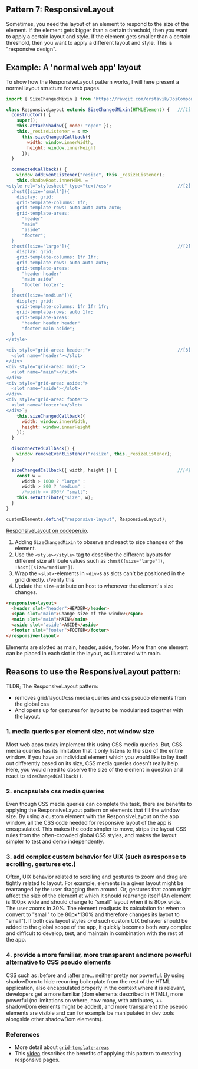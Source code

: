 ## Pattern 7: ResponsiveLayout

Sometimes, you need the layout of an element to respond to the size of the element. 
If the element gets bigger than a certain threshold, then you want to apply a certain layout and style.
If the element gets smaller than a certain threshold, then you want to apply a different layout and style.
This is "responsive design". 

## Example: A 'normal web app' layout
To show how the ResponsiveLayout pattern works, 
I will here present a normal layout structure for web pages.

```javascript
import { SizeChangedMixin } from "https://rawgit.com/orstavik/JoiComponents/master/src/SizeChangedMixin.js";

class ResponsiveLayout extends SizeChangedMixin(HTMLElement) {   //[1]
  constructor() {
    super();
    this.attachShadow({ mode: "open" });
    this._resizeListener = s =>
      this.sizeChangedCallback({
        width: window.innerWidth,
        height: window.innerHeight
      });
  }

  connectedCallback() {
    window.addEventListener("resize", this._resizeListener);
    this.shadowRoot.innerHTML = `                                
<style rel="stylesheet" type="text/css">                         //[2]
  :host([size="small"]){
    display: grid;
    grid-template-columns: 1fr;
    grid-template-rows: auto auto auto auto;
    grid-template-areas: 
      "header" 
      "main"
      "aside"
      "footer";
  }
  :host([size="large"]){                                         //[2]
    display: grid;
    grid-template-columns: 1fr 1fr;
    grid-template-rows: auto auto auto;
    grid-template-areas: 
      "header header" 
      "main aside" 
      "footer footer";
  }
  :host([size="medium"]){
    display: grid;
    grid-template-columns: 1fr 1fr 1fr;
    grid-template-rows: auto 1fr;
    grid-template-areas: 
      "header header header" 
      "footer main aside";
  }
</style>

<div style="grid-area: header;">                                 //[3]
  <slot name="header"></slot>
</div>
<div style="grid-area: main;">
  <slot name="main"></slot>
</div>
<div style="grid-area: aside;">
  <slot name="aside"></slot>
</div>
<div style="grid-area: footer">
  <slot name="footer"></slot>
</div>`;
    this.sizeChangedCallback({
      width: window.innerWidth,
      height: window.innerHeight
    });
  }

  disconnectedCallback() {
    window.removeEventListener("resize", this._resizeListener);
  }

  sizeChangedCallback({ width, height }) {                       //[4]
    const w =
      width > 1000 ? "large" : 
      width > 800 ? "medium" : 
      /*width <= 800*/ "small";
    this.setAttribute("size", w);
  }
}

customElements.define("responsive-layout", ResponsiveLayout);
```    
[ResponsiveLayout on codepen.io](https://codepen.io/orstavik/pen/OZXZGN).

1. Adding `SizeChangedMixin` to observe and react to size changes of the element.
2. Use the `<style></style>` tag to describe the different layouts for different size 
attribute values such as `:host([size="large"])`, `:host([size="medium"])`.
3. Wrap the `<slot>`-elements in `<div>`s as slots can't be positioned in the grid directly. //verify this
4. Update the `size`-attribute on host to whenever the element's size changes.

```html
<responsive-layout>
  <header slot="header">HEADER</header>
  <span slot="main">Change size of the window</span>
  <main slot="main">MAIN</main>
  <aside slot="aside">ASIDE</aside>
  <footer slot="footer">FOOTER</footer>
</responsive-layout> 
```          
Elements are slotted as main, header, aside, footer. 
More than one element can be placed in each slot in the layout, as illustrated with main.

## Reasons to use the ResponsiveLayout pattern: 
TLDR; The ResponsiveLayout pattern:
* removes grid/layout/css media queries and css pseudo elements from the global css
* And opens up for gestures for layout to be modularized together with the layout.

### 1. media queries per element size, not window size
Most web apps today implement this using CSS media queries. 
But, CSS media queries has its limitation that it only listens to the size of the entire window.
If you have an individual element which you would like to lay itself out differently based on its size,
CSS media queries doesn't really help. Here, you would need to observe the size of the element in 
question and react to `sizeChangedCallback()`. 

### 2. encapsulate css media queries
Even though CSS media queries can complete the task, 
there are benefits to applying the ResponsiveLayout pattern on elements that fill the window size. 
By using a custom element with the ResponsiveLayout on the app window,
all the CSS code needed for responsive layout of the app is encapsulated.
This makes the code simpler to move, strips the layout CSS rules from the often-crowded global CSS styles,
and makes the layout simpler to test and demo independently.

### 3. add complex custom behavior for UIX (such as response to scrolling, gestures etc.)
Often, UIX behavior related to scrolling and gestures to zoom and drag are tightly related to layout.
For example, elements in a given layout might be rearranged by the user dragging them around.
Or, gestures that zoom might affect the size of the element at which it should rearrange itself 
(An element is 100px wide and should change to "small" layout when it is 80px wide. 
The user zooms in 30%. The element readjusts its calculation for when to convert to "small" to 
be 80px*130% and therefore changes its layout to "small").
If both css layout styles *and* such custom UIX behavior should be added to the global scope of the app,
it quickly becomes both very complex and difficult to develop, test, and maintain in combination with 
the rest of the app.

### 4. provide a more familiar, more transparent and more powerful alternative to CSS pseudo elements 
CSS such as :before and :after are... neither pretty nor powerful.
By using shadowDom to hide recurring boilerplate from the rest of the HTML application,
also encapsulated properly in the context where it is relevant, 
developers get a more familiar (dom elements described in HTML),
more powerful (no limitations on where, how many, with attributes, ++ shadowDom elements might be added),
and more transparent (the pseudo elements are visible and can for example be manipulated in dev tools 
alongside other shadowDom elements).


<!--- 
1. Show the "normal", global-css way of doing this.
To illustrate how this pattern would normally be handled, 
the example is also implemented as a normal HTML+CSS demo.
2. Make a v2 of the example that adds custom zoom behavior
3. Make a v3 of the example that also alters the shadow dom (alternative to CSS psuedo elements)
-->

### References
* More detail about [`grid-template-areas`](https://developer.mozilla.org/en-US/docs/Web/CSS/grid-template-areas)
* This [video](https://www.youtube.com/watch?v=txZq7Laz7_4) describes the benefits of applying this pattern to creating responsive pages.